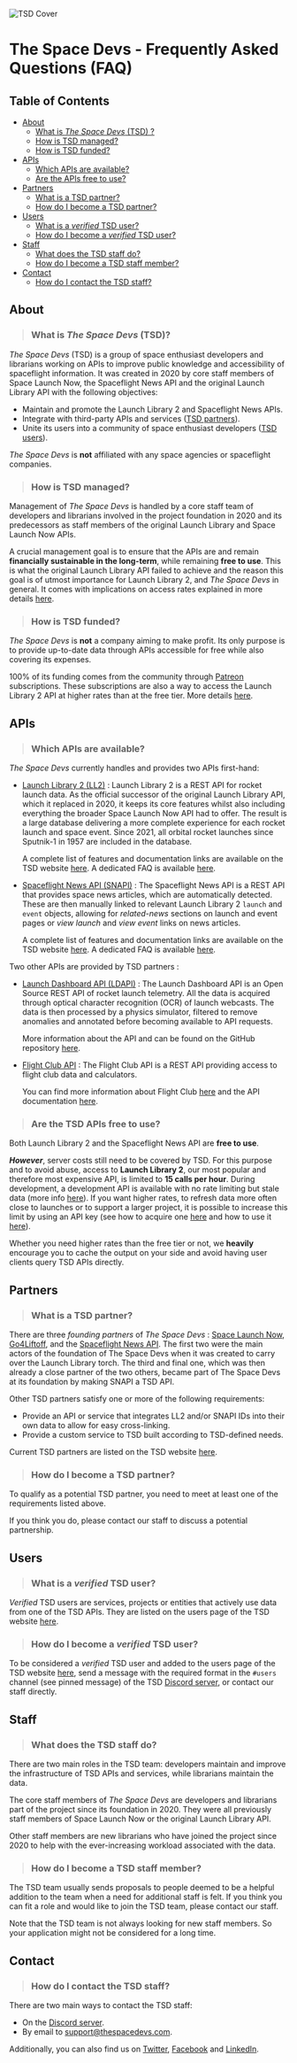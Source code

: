 ![TSD Cover](../assets/tsd_cover.png)

# The Space Devs - Frequently Asked Questions (FAQ)

## Table of Contents

<!-- Start TOC (do not remove me) -->

* [About](#about)
    * [What is *The Space Devs* (TSD) ?](#what-is-the-space-devs-tsd)
    * [How is TSD managed?](#how-is-tsd-managed)
    * [How is TSD funded?](#how-is-tsd-funded)
* [APIs](#apis)
    * [Which APIs are available?](#which-apis-are-available)
    * [Are the APIs free to use?](#are-the-tsd-apis-free-to-use)
* [Partners](#partners)
    * [What is a TSD partner?](#what-is-a-tsd-partner)
    * [How do I become a TSD partner?](#how-do-i-become-a-tsd-partner)
* [Users](#users)
    * [What is a *verified* TSD user?](#what-is-a-verified-tsd-user)
    * [How do I become a *verified* TSD user?](#how-do-i-become-a-verified-tsd-user)
* [Staff](#staff)
    * [What does the TSD staff do?](#what-does-the-tsd-staff-do)
    * [How do I become a TSD staff member?](#how-do-i-become-a-tsd-staff-member)
* [Contact](#contact)
    * [How do I contact the TSD staff?](#how-do-i-contact-the-tsd-staff)

<!-- End TOC (do not remove me) -->

## About

> ### What is *The Space Devs* (TSD)?

*The Space Devs* (TSD) is a group of space enthusiast developers and librarians working on APIs to improve public
knowledge and accessibility of spaceflight information. It was created in 2020 by core staff members of Space Launch
Now, the Spaceflight News API and the original Launch Library API with the following objectives:

- Maintain and promote the Launch Library 2 and Spaceflight News APIs.
- Integrate with third-party APIs and services ([TSD partners](#partners)).
- Unite its users into a community of space enthusiast developers ([TSD users](#users)).

*The Space Devs* is **not** affiliated with any space agencies or spaceflight companies.

> ### How is TSD managed?

Management of *The Space Devs* is handled by a core staff team of developers and librarians involved in the project
foundation in 2020 and its predecessors as staff members of the original Launch Library and Space Launch Now APIs.

A crucial management goal is to ensure that the APIs are and remain **financially sustainable in the long-term**, while
remaining **free to use**. This is what the original Launch Library API failed to achieve and the reason this goal is
of utmost importance for Launch Library 2, and *The Space Devs* in general. It comes with implications on access rates
explained in more details [here](#are-the-tsd-apis-free-to-use).

> ### How is TSD funded?

*The Space Devs* is **not** a company aiming to make profit. Its only purpose is to provide up-to-date data through APIs
accessible for free while also covering its expenses.

100% of its funding comes from the community through [Patreon](https://www.patreon.com/TheSpaceDevs) subscriptions.
These subscriptions are also a way to access the Launch Library 2 API at higher rates than at the free tier. More
details [here](#are-the-tsd-apis-free-to-use).

## APIs

> ### Which APIs are available?

*The Space Devs* currently handles and provides two APIs first-hand:

- [Launch Library 2 (LL2)](https://thespacedevs.com/llapi) : Launch Library 2 is a REST API for rocket launch data. As
  the official successor of the original Launch Library API, which it replaced in 2020, it keeps its core features
  whilst also including everything the broader Space Launch Now API had to offer. The result is a large database
  delivering a more complete experience for each rocket launch and space event. Since 2021, all orbital rocket launches
  since Sputnik-1 in 1957 are included in the database.

  A complete list of features and documentation links are available on the TSD
  website [here](https://thespacedevs.com/llapi). A dedicated FAQ is available [here](faq_LL2.md).


- [Spaceflight News API (SNAPI)](https://thespacedevs.com/snapi) : The Spaceflight News API is a REST API that provides
  space news articles, which are automatically detected. These are then manually linked to relevant Launch
  Library 2 `launch` and `event` objects, allowing for *related-news* sections on launch and event pages or *view
  launch* and *view event* links on news articles.

  A complete list of features and documentation links are available on the TSD
  website [here](https://thespacedevs.com/snapi). A dedicated FAQ is available [here](faq_SNAPI.md).

Two other APIs are provided by TSD partners :

- [Launch Dashboard API (LDAPI)](https://github.com/shahar603/Launch-Dashboard-API) : The Launch Dashboard API is an
  Open Source
  REST API of rocket launch telemetry. All the data is acquired through optical character recognition (OCR) of launch
  webcasts. The data is then processed by a physics simulator, filtered to remove anomalies and annotated before
  becoming available to API requests.

  More information about the API and can be found on the GitHub
  repository [here](https://github.com/shahar603/Launch-Dashboard-API).


- [Flight Club API](https://flightclub.io) : The Flight Club API is a REST API providing access to flight club data and
  calculators.

  You can find more information about Flight Club [here](https://flightclub.io) and the API
  documentation [here](https://api.flightclub.io/swagger-ui.html).

> ### Are the TSD APIs free to use?

Both Launch Library 2 and the Spaceflight News API are **free to use**.

***However***, server costs still need to be covered by TSD. For this purpose and to avoid abuse, access to **Launch
Library 2**, our most popular and therefore most expensive API, is limited to **15 calls per hour**. During development,
a development API is available with no rate limiting but stale data (more info [here](faq_LL2.md#what-is-lldev)). If you
want higher rates, to refresh data more often close to launches or to support a larger project, it is possible to
increase this limit by using an API key (see how to acquire one [here](faq_LL2.md#how-do-i-get-an-api-key) and how to
use
it [here](faq_LL2.md#how-do-i-use-my-api-key)).

Whether you need higher rates than the free tier or not, we **heavily** encourage you to cache the output on your side
and avoid having user clients query TSD APIs directly.

## Partners

> ### What is a TSD partner?

There are three *founding partners* of *The Space Devs* : [Space Launch Now](https://spacelaunchnow.me),
[Go4Liftoff](https://go4liftoff.com), and the [Spaceflight News API](https://spaceflightnewsapi.net). The first two
were the main actors of the foundation of The Space Devs when it was created to carry over the Launch Library torch.
The third and final one, which was then already a close partner of the two others, became part of The Space Devs at its
foundation by making SNAPI a TSD API.

Other TSD partners satisfy one or more of the following requirements:

- Provide an API or service that integrates LL2 and/or SNAPI IDs into their own data to allow for easy cross-linking.
- Provide a custom service to TSD built according to TSD-defined needs.

Current TSD partners are listed on the TSD website [here](https://thespacedevs.com/networkpartners).

> ### How do I become a TSD partner?

To qualify as a potential TSD partner, you need to meet at least one of the requirements listed above.

If you think you do, please contact our staff to discuss a potential partnership.

## Users

> ### What is a *verified* TSD user?

*Verified* TSD users are services, projects or entities that actively use data from one of the TSD APIs. They are
listed on the users page of the TSD website [here](https://thespacedevs.com/networkusers).

> ### How do I become a *verified* TSD user?

To be considered a *verified* TSD user and added to the users page of the TSD website
[here](https://thespacedevs.com/networkusers), send a message with the required format in the `#users` channel (see
pinned message) of the TSD [Discord server](https://discord.gg/p7ntkNA), or contact our staff directly.

## Staff

> ### What does the TSD staff do?

There are two main roles in the TSD team: developers maintain and improve the infrastructure of TSD APIs and services,
while librarians maintain the data.

The core staff members of *The Space Devs* are developers and librarians part of the project since its foundation
in 2020. They were all previously staff members of Space Launch Now or the original Launch Library API.

Other staff members are new librarians who have joined the project since 2020 to help with the ever-increasing workload
associated with the data.

> ### How do I become a TSD staff member?

The TSD team usually sends proposals to people deemed to be a helpful addition to the team when a need for additional
staff is felt. If you think you can fit a role and would like to join the TSD team, please contact our staff.

Note that the TSD team is not always looking for new staff members. So your application might not be considered for a
long time.

## Contact

> ### How do I contact the TSD staff?

There are two main ways to contact the TSD staff:

- On the [Discord server](https://discord.gg/p7ntkNA).
- By email to [support@thespacedevs.com](mailto:support@thespacedevs.com).

Additionally, you can also find us on [Twitter](https://twitter.com/TheSpaceDevs), 
[Facebook](https://www.facebook.com/TheSpaceDevs/) and [LinkedIn](https://www.linkedin.com/company/42873958/).


